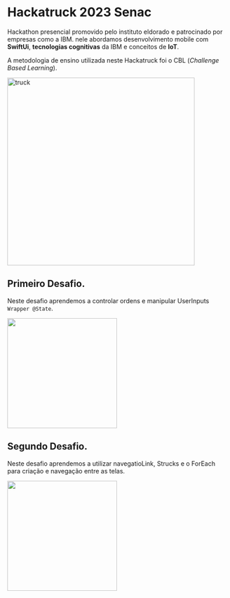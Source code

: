 # Hackatruck 2023 Senac
Hackathon presencial promovido pelo instituto eldorado e patrocinado por empresas como a IBM. nele abordamos desenvolvimento mobile com **SwiftUi**, **tecnologias cognitivas** da IBM e conceitos de **IoT**.

A metodologia de ensino utilizada neste Hackatruck foi o CBL (_Challenge Based Learning_).

<img width="427" alt="truck" src="https://github.com/pedropaulodev/Hackatruck-2023-Senac/assets/99366229/2cf698cd-1d48-4d66-a5b9-6a356dcac578">



## Primeiro Desafio.
Neste desafio aprendemos a controlar ordens e manipular UserInputs `Wrapper @State`.

<img width="250"  src="https://github.com/pedropaulodev/Hackatruck-2023-Senac/assets/99366229/a6155403-39c8-45d4-a380-7a94f07b8f88">

## Segundo Desafio.
Neste desafio aprendemos a utilizar navegatioLink, Strucks e o ForEach para criação e navegação entre as telas.

<img width="250"  src="https://github.com/pedropaulodev/Hackatruck-2023-Senac/assets/99366229/e537cd39-cc07-4cc8-8575-85c16d2d7c8a">


